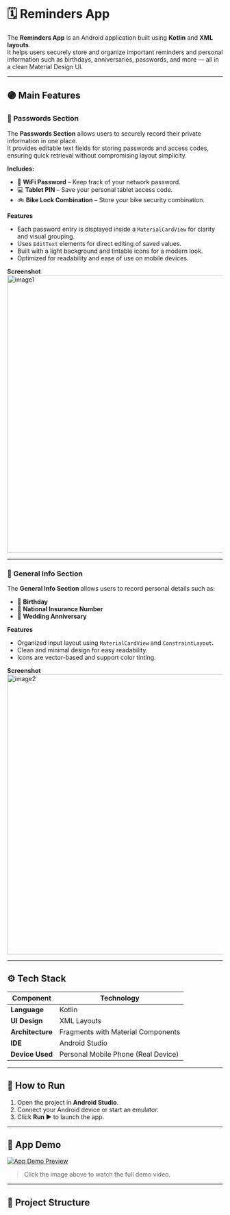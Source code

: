 # 🗓️ Reminders App  

The **Reminders App** is an Android application built using **Kotlin** and **XML layouts**.  
It helps users securely store and organize important reminders and personal information such as birthdays, anniversaries, passwords, and more — all in a clean Material Design UI.  

---

## 🟣 Main Features  

### 🔐 Passwords Section  

The **Passwords Section** allows users to securely record their private information in one place.  
It provides editable text fields for storing passwords and access codes, ensuring quick retrieval without compromising layout simplicity.  

**Includes:**  
- 📶 **WiFi Password** – Keep track of your network password.  
- 💻 **Tablet PIN** – Save your personal tablet access code.  
- 🚲 **Bike Lock Combination** – Store your bike security combination.  

**Features**  
- Each password entry is displayed inside a `MaterialCardView` for clarity and visual grouping.  
- Uses `EditText` elements for direct editing of saved values.  
- Built with a light background and tintable icons for a modern look.  
- Optimized for readability and ease of use on mobile devices.  

**Screenshot**  
<img width="781" height="649" alt="image1" src="https://github.com/user-attachments/assets/2844b0c2-a44c-4d08-9025-ebca29e0d99b" />  

---

### 🧠 General Info Section  

The **General Info Section** allows users to record personal details such as:  
- 🎂 **Birthday**  
- 🧾 **National Insurance Number**  
- 💍 **Wedding Anniversary**  

**Features**  
- Organized input layout using `MaterialCardView` and `ConstraintLayout`.  
- Clean and minimal design for easy readability.  
- Icons are vector-based and support color tinting.  

**Screenshot**  
<img width="786" height="654" alt="image2" src="https://github.com/user-attachments/assets/27de1d99-401d-4953-8f3d-495f174f7a2a" />  

---

## ⚙️ Tech Stack  
| Component | Technology |
|------------|-------------|
| **Language** | Kotlin |
| **UI Design** | XML Layouts |
| **Architecture** | Fragments with Material Components |
| **IDE** | Android Studio |
| **Device Used** | Personal Mobile Phone (Real Device) |

---

## 🚀 How to Run  

1. Open the project in **Android Studio**.  
2. Connect your Android device or start an emulator.  
3. Click **Run ▶️** to launch the app.  

---

## 🎥 App Demo  

[![App Demo Preview](https://github.com/user-attachments/assets/2844b0c2-a44c-4d08-9025-ebca29e0d99b)](https://github.com/user-attachments/assets/651099e3-3b00-45eb-b172-5e7962ea1774)  
> Click the image above to watch the full demo video.  

---

## 📂 Project Structure  


